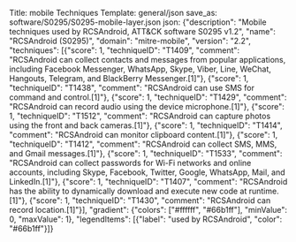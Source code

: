 Title: mobile Techniques
Template: general/json
save_as: software/S0295/S0295-mobile-layer.json
json: {"description": "Mobile techniques used by RCSAndroid, ATT&CK software S0295 v1.2", "name": "RCSAndroid (S0295)", "domain": "mitre-mobile", "version": "2.2", "techniques": [{"score": 1, "techniqueID": "T1409", "comment": "RCSAndroid can collect contacts and messages from popular applications, including Facebook Messenger, WhatsApp, Skype, Viber, Line, WeChat, Hangouts, Telegram, and BlackBerry Messenger.[1]"}, {"score": 1, "techniqueID": "T1438", "comment": "RCSAndroid can use SMS for command and control.[1]"}, {"score": 1, "techniqueID": "T1429", "comment": "RCSAndroid can record audio using the device microphone.[1]"}, {"score": 1, "techniqueID": "T1512", "comment": "RCSAndroid can capture photos using the front and back cameras.[1]"}, {"score": 1, "techniqueID": "T1414", "comment": "RCSAndroid can monitor clipboard content.[1]"}, {"score": 1, "techniqueID": "T1412", "comment": "RCSAndroid can collect SMS, MMS, and Gmail messages.[1]"}, {"score": 1, "techniqueID": "T1533", "comment": "RCSAndroid can collect passwords for Wi-Fi networks and online accounts, including Skype, Facebook, Twitter, Google, WhatsApp, Mail, and LinkedIn.[1]"}, {"score": 1, "techniqueID": "T1407", "comment": "RCSAndroid has the ability to dynamically download and execute new code at runtime.[1]"}, {"score": 1, "techniqueID": "T1430", "comment": "RCSAndroid can record location.[1]"}], "gradient": {"colors": ["#ffffff", "#66b1ff"], "minValue": 0, "maxValue": 1}, "legendItems": [{"label": "used by RCSAndroid", "color": "#66b1ff"}]}